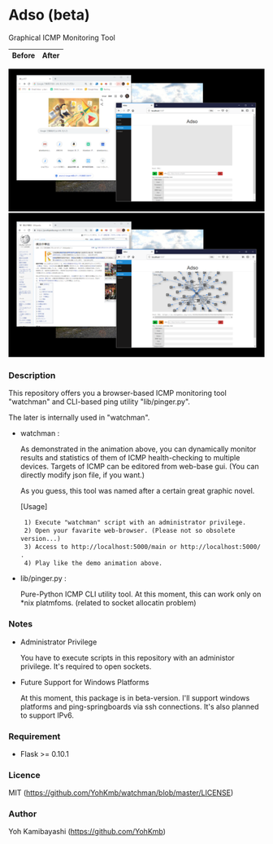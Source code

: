 Adso (beta)
====

Graphical ICMP Monitoring Tool

|Before|After|
|---|---|
![](https://github.com/YohKmb/adso/blob/master/.demo/before.png) ![](https://github.com/YohKmb/adso/blob/master/.demo/after.png)

### Description

This repository offers you a browser-based ICMP monitoring tool "watchman" and CLI-based ping utility "lib/pinger.py".

The later is internally used in "watchman".

 - watchman : 

    As demonstrated in the animation above, you can dynamically monitor results and statistics of them of ICMP health-checking to multiple devices.
    Targets of ICMP can be editored from web-base gui. (You can directly modify json file, if you want.)
    
    As you guess, this tool was named after a certain great graphic novel.
    
    [Usage]
    
        1) Execute "watchman" script with an administrator privilege.
        2) Open your favarite web-browser. (Please not so obsolete version...)
        3) Access to http://localhost:5000/main or http://localhost:5000/ .
        4) Play like the demo animation above.
      
 - lib/pinger.py : 

    Pure-Python ICMP CLI utility tool. At this moment, this can work only on *nix platmfoms. (related to socket allocatin problem)


### Notes

 - Administrator Privilege

    You have to execute scripts in this repository with an administor privilege.
    It's required to open sockets.

 - Future Support for Windows Platforms

    At this moment, this package is in beta-version. I'll support windows platforms and ping-springboards via ssh connections.
    It's also planned to support IPv6.


### Requirement

 - Flask >= 0.10.1


### Licence

MIT (https://github.com/YohKmb/watchman/blob/master/LICENSE)

### Author

Yoh Kamibayashi (https://github.com/YohKmb)
